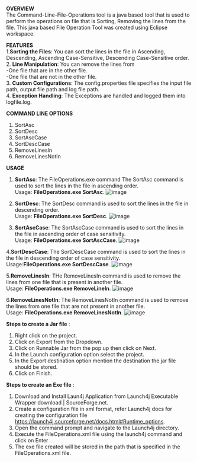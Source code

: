 **OVERVIEW**  
The Command-Line-File-Operations tool is a java based tool that is used to perform the operations on file that is Sorting, Removing the lines from the file.
This java based File Operation Tool was created using Eclipse workspace.

**FEATURES**  
1.**Sorting the Files**: You can sort the lines in the file in Ascending, Descending, Ascending Case-Sensitive, Descending Case-Sensitive order.  
2. **Line Manipulation**: You can remove the lines from    
  -One file that are in the other file.      
  -One file that are not in the other file.  
3. **Custom Configurations**: The config.properties file specifies the input file path, output file path and log file path.  
4. **Exception Handling**: The Exceptions are handled and logged them into logfile.log.

**COMMAND LINE OPTIONS**  
1.	SortAsc
2.	SortDesc
3.	SortAscCase
4.	SortDescCase
5.	RemoveLinesIn
6.	RemoveLinesNotIn

**USAGE**   
1. **SortAsc**: The FileOperations.exe command  The SortAsc command is used to sort the lines in the file in ascending order.  
Usage: **FileOperations.exe SortAsc**.  ![image](https://github.com/KARTHIKEYAN124/Command-Line-File-Operations/assets/89963351/e7eeabec-c156-4ee8-89e0-12751a88f809)


2. **SortDesc**: The SortDesc command is used to sort the lines in the file in descending order.  
Usage: **FileOperations.exe SortDesc**. ![image](https://github.com/KARTHIKEYAN124/Command-Line-File-Operations/assets/89963351/f278c055-ce9d-4dec-accb-730e6c5dc062)

3. **SortAscCase**: The SortAscCase command is used to sort the lines in the file in ascending order of case sensitivity.  
Usage: **FileOperations.exe SortAscCase**.  ![image](https://github.com/KARTHIKEYAN124/Command-Line-File-Operations/assets/89963351/e5fec937-cc6c-4cdb-83a9-bef0cfe91344)

4.**SortDescCase**: The SortDescCase command is used to sort the lines in the file in descending order of case sensitivity.  
Usage:**FileOperations.exe SortDescCase**. ![image](https://github.com/KARTHIKEYAN124/Command-Line-File-Operations/assets/89963351/c212b468-89ca-476c-a71d-870668cdb7bb)

5.**RemoveLinesIn**: THe RemoveLinesIn command is used to remove the lines from one file that is present in another file.  
Usage: **FileOperations.exe RemoveLineIn**. ![image](https://github.com/KARTHIKEYAN124/Command-Line-File-Operations/assets/89963351/28916f66-b646-4ddb-8c99-32670c0d96e1)

6.**RemoveLinesNotIn**: The RemoveLinesNotIn command is used to remove the lines from one file that are not present in another file.  
Usage: **FileOperations.exe RemoveLinesNotIn**.  ![image](https://github.com/KARTHIKEYAN124/Command-Line-File-Operations/assets/89963351/25783299-4e5f-4bd0-919e-a0ce4a307fca)


**Steps to create a Jar file** :    
1.	Right click on the project. 
2.	Click on Export from the Dropdown. 
3.	Click on Runnable Jar from the pop up then click on Next.
4.	In the Launch configuration option select the project.
5.	In the Export destination option mention the destination the jar file should be stored.
6.	Click on Finish.  

**Steps to create an Exe file** :   
1.	Download and Install Laun4j Application from Launch4j Executable Wrapper download | SourceForge.net.
2.	Create a configuration file in xml format, refer Launch4j docs for creating the configuration file https://launch4j.sourceforge.net/docs.html#Runtime_options. 
3.	Open the command prompt and navigate to the Launch4j directory.
4.	Execute the FileOperations.xml file using the launch4j command and click on Enter 
5.	The exe file created will be stored in the path that is specified in the FileOperations.xml file.


